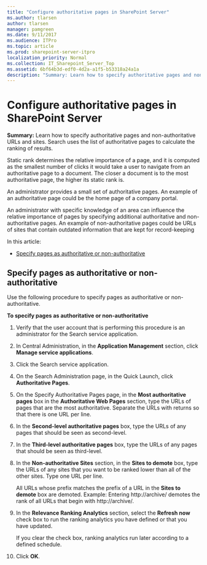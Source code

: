 ```yaml
---
title: "Configure authoritative pages in SharePoint Server"
ms.author: tlarsen
author: tlarsen
manager: pamgreen
ms.date: 9/11/2017
ms.audience: ITPro
ms.topic: article
ms.prod: sharepoint-server-itpro
localization_priority: Normal
ms.collection: IT_Sharepoint_Server_Top
ms.assetid: 6bf64b3d-edf0-4d2a-a1f5-b53318a24a1a
description: "Summary: Learn how to specify authoritative pages and non-authoritative URLs and sites. Search uses the list of authoritative pages to calculate the ranking of results."
---
```


# Configure authoritative pages in SharePoint Server

 **Summary:** Learn how to specify authoritative pages and non-authoritative URLs and sites. Search uses the list of authoritative pages to calculate the ranking of results. 
  
Static rank determines the relative importance of a page, and it is computed as the smallest number of clicks it would take a user to navigate from an authoritative page to a document. The closer a document is to the most authoritative page, the higher its static rank is.
  
An administrator provides a small set of authoritative pages. An example of an authoritative page could be the home page of a company portal. 
  
An administrator with specific knowledge of an area can influence the relative importance of pages by specifying additional authoritative and non-authoritative pages. An example of non-authoritative pages could be URLs of sites that contain outdated information that are kept for record-keeping 
  
In this article:
  
- [Specify pages as authoritative or non-authoritative](configure-authoritative-pages.md#BKMK_SpecifyWebPagesAsAuthoritative)
    
## Specify pages as authoritative or non-authoritative
<a name="BKMK_SpecifyWebPagesAsAuthoritative"> </a>

Use the following procedure to specify pages as authoritative or non-authoritative.
  
 **To specify pages as authoritative or non-authoritative**
  
1. Verify that the user account that is performing this procedure is an administrator for the Search service application.
    
2. In Central Administration, in the **Application Management** section, click **Manage service applications**.
    
3. Click the Search service application.
    
4. On the Search Administration page, in the Quick Launch, click **Authoritative Pages**.
    
5. On the Specify Authoritative Pages page, in the **Most authoritative pages** box in the **Authoritative Web Pages** section, type the URLs of pages that are the most authoritative. Separate the URLs with returns so that there is one URL per line. 
    
6. In the **Second-level authoritative pages** box, type the URLs of any pages that should be seen as second-level. 
    
7. In the **Third-level authoritative pages** box, type the URLs of any pages that should be seen as third-level. 
    
8. In the **Non-authoritative Sites** section, in the **Sites to demote** box, type the URLs of any sites that you want to be ranked lower than all of the other sites. Type one URL per line. 
    
    All URLs whose prefix matches the prefix of a URL in the **Sites to demote** box are demoted. Example: Entering http://archive/ demotes the rank of all URLs that begin with http://archive/.
    
9. In the **Relevance Ranking Analytics** section, select the **Refresh now** check box to run the ranking analytics you have defined or that you have updated. 
    
    If you clear the check box, ranking analytics run later according to a defined schedule.
    
10. Click **OK**.
    

